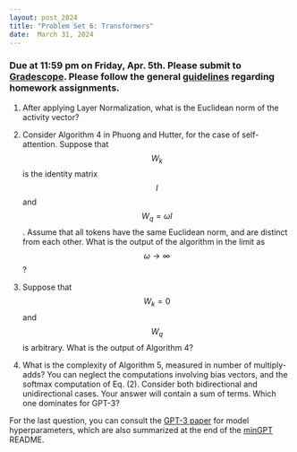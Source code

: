 ```yaml
---
layout: post_2024
title: "Problem Set 6: Transformers"
date:  March 31, 2024
---
```


### Due at 11:59 pm on Friday, Apr. 5th. Please submit to [Gradescope](https://www.gradescope.com/courses/72511). Please follow the general [guidelines](https://cos485.github.io/2024/02/05/homework-guidelines.html) regarding homework assignments.

1. After applying Layer Normalization, what is the Euclidean norm of the activity vector?

2. Consider Algorithm 4 in Phuong and Hutter, for the case of self-attention. Suppose that $$W_k$$ is the identity matrix $$I$$ and $$W_q = \omega I$$. Assume that all tokens have the same Euclidean norm, and are distinct from each other. What is the output of the algorithm in the limit as $$\omega\to\infty$$?

3. Suppose that $$W_k = 0$$ and $$W_q$$ is arbitrary. What is the output of Algorithm 4?

4. What is the complexity of Algorithm 5, measured in number of multiply-adds? You can neglect the computations involving bias vectors, and the softmax computation of Eq. (2). Consider both bidirectional and unidirectional cases. Your answer will contain a sum of terms. Which one dominates for GPT-3?

For the last question, you can consult the [GPT-3 paper](https://arxiv.org/abs/2005.14165v4) for model hyperparameters, which are also summarized at the end of the [minGPT](https://github.com/karpathy/minGPT) README.
